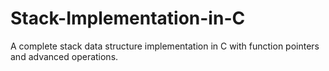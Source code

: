 # Stack-Implementation-in-C
A complete stack data structure implementation in C with function pointers and advanced operations.
